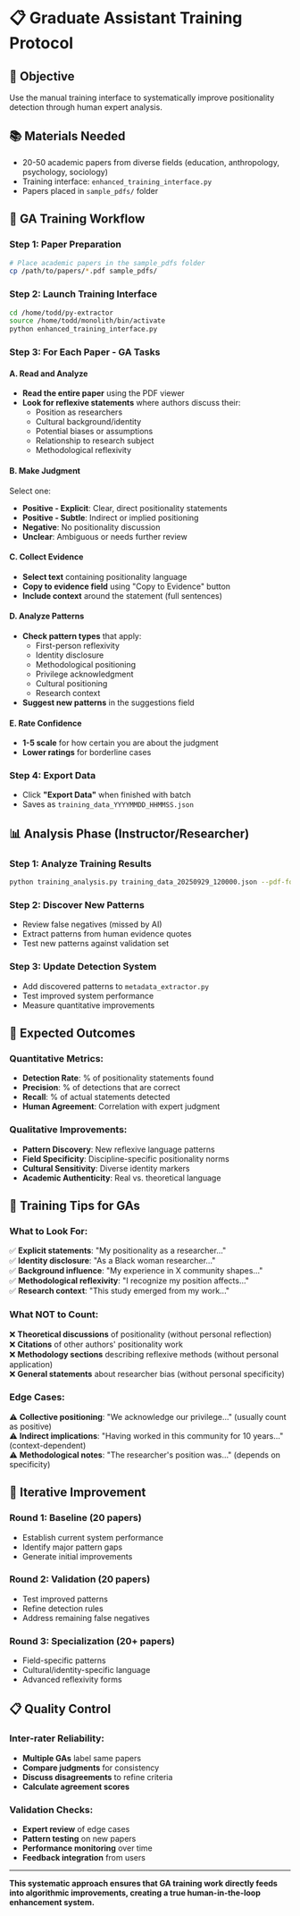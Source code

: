 # 📋 Graduate Assistant Training Protocol

## 🎯 Objective
Use the manual training interface to systematically improve positionality detection through human expert analysis.

## 📚 Materials Needed
- 20-50 academic papers from diverse fields (education, anthropology, psychology, sociology)
- Training interface: `enhanced_training_interface.py`
- Papers placed in `sample_pdfs/` folder

## 🔄 GA Training Workflow

### Step 1: Paper Preparation
```bash
# Place academic papers in the sample_pdfs folder
cp /path/to/papers/*.pdf sample_pdfs/
```

### Step 2: Launch Training Interface
```bash
cd /home/todd/py-extractor
source /home/todd/monolith/bin/activate
python enhanced_training_interface.py
```

### Step 3: For Each Paper - GA Tasks

#### A. Read and Analyze
- **Read the entire paper** using the PDF viewer
- **Look for reflexive statements** where authors discuss their:
  - Position as researchers
  - Cultural background/identity
  - Potential biases or assumptions  
  - Relationship to research subject
  - Methodological reflexivity

#### B. Make Judgment
Select one:
- **Positive - Explicit**: Clear, direct positionality statements
- **Positive - Subtle**: Indirect or implied positioning
- **Negative**: No positionality discussion
- **Unclear**: Ambiguous or needs further review

#### C. Collect Evidence
- **Select text** containing positionality language
- **Copy to evidence field** using "Copy to Evidence" button
- **Include context** around the statement (full sentences)

#### D. Analyze Patterns
- **Check pattern types** that apply:
  - First-person reflexivity
  - Identity disclosure  
  - Methodological positioning
  - Privilege acknowledgment
  - Cultural positioning
  - Research context
- **Suggest new patterns** in the suggestions field

#### E. Rate Confidence
- **1-5 scale** for how certain you are about the judgment
- **Lower ratings** for borderline cases

### Step 4: Export Data
- Click **"Export Data"** when finished with batch
- Saves as `training_data_YYYYMMDD_HHMMSS.json`

## 📊 Analysis Phase (Instructor/Researcher)

### Step 1: Analyze Training Results
```bash
python training_analysis.py training_data_20250929_120000.json --pdf-folder sample_pdfs/
```

### Step 2: Discover New Patterns
- Review false negatives (missed by AI)
- Extract patterns from human evidence quotes
- Test new patterns against validation set

### Step 3: Update Detection System
- Add discovered patterns to `metadata_extractor.py`
- Test improved system performance
- Measure quantitative improvements

## 🎯 Expected Outcomes

### Quantitative Metrics:
- **Detection Rate**: % of positionality statements found
- **Precision**: % of detections that are correct
- **Recall**: % of actual statements detected
- **Human Agreement**: Correlation with expert judgment

### Qualitative Improvements:
- **Pattern Discovery**: New reflexive language patterns
- **Field Specificity**: Discipline-specific positionality norms
- **Cultural Sensitivity**: Diverse identity markers
- **Academic Authenticity**: Real vs. theoretical language

## 📝 Training Tips for GAs

### What to Look For:
✅ **Explicit statements**: "My positionality as a researcher..."  
✅ **Identity disclosure**: "As a Black woman researcher..."  
✅ **Background influence**: "My experience in X community shapes..."  
✅ **Methodological reflexivity**: "I recognize my position affects..."  
✅ **Research context**: "This study emerged from my work..."  

### What NOT to Count:
❌ **Theoretical discussions** of positionality (without personal reflection)  
❌ **Citations** of other authors' positionality work  
❌ **Methodology sections** describing reflexive methods (without personal application)  
❌ **General statements** about researcher bias (without personal specificity)  

### Edge Cases:
⚠️ **Collective positioning**: "We acknowledge our privilege..." (usually count as positive)  
⚠️ **Indirect implications**: "Having worked in this community for 10 years..." (context-dependent)  
⚠️ **Methodological notes**: "The researcher's position was..." (depends on specificity)  

## 🔄 Iterative Improvement

### Round 1: Baseline (20 papers)
- Establish current system performance
- Identify major pattern gaps
- Generate initial improvements

### Round 2: Validation (20 papers)  
- Test improved patterns
- Refine detection rules
- Address remaining false negatives

### Round 3: Specialization (20+ papers)
- Field-specific patterns
- Cultural/identity-specific language
- Advanced reflexivity forms

## 📋 Quality Control

### Inter-rater Reliability:
- **Multiple GAs** label same papers
- **Compare judgments** for consistency
- **Discuss disagreements** to refine criteria
- **Calculate agreement scores**

### Validation Checks:
- **Expert review** of edge cases
- **Pattern testing** on new papers
- **Performance monitoring** over time
- **Feedback integration** from users

---

**This systematic approach ensures that GA training work directly feeds into algorithmic improvements, creating a true human-in-the-loop enhancement system.**